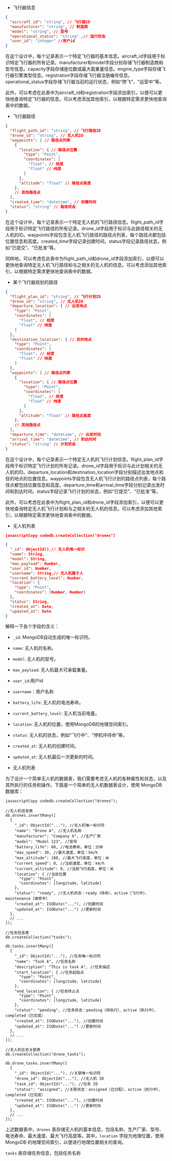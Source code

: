 

- 飞行器信息

```json
{
  "aircraft_id": "string", // 飞行器ID
  "manufacturer": "string", // 制造商
  "model": "string", // 型号
  "operational_status": "string" ,// 运行状态
  "user_id": "integer" //用户id
}
```

在这个设计中，每个记录表示一个特定飞行器的基本信息。aircraft_id字段用于标识特定飞行器的所有记录。manufacturer和model字段分别存储飞行器制造商和型号信息。capacity字段存储座位数或最大载重量信息。engine_type字段存储飞行器引擎类型信息。registration字段存储飞行器注册编号信息。operational_status字段存储飞行器当前的运行状态，例如“停飞”、“运营中”等。

此外，可以考虑在此表中为aircraft_id和registration字段添加索引，以便可以更快地查询特定飞行器的信息。可以考虑添加其他索引，以根据特定需求更快地查询表中的数据。



- 飞行器路径

```json
{
  "flight_path_id": "string", // 飞行路径ID
  "drone_id": "string", // 无人机ID
  "waypoints": [ // 路径点列表
    {
      "location": { // 路径点位置
        "type": "Point",
        "coordinates": [
          "float", // 经度
          "float" // 纬度
        ]
      },
      "altitude": "float" // 路径点高度
    },
    // 其他路径点
  ],
  "created_time": "datetime", // 创建时间
  "status": "string" // 路径状态
}
```

在这个设计中，每个记录表示一个特定无人机的飞行路径信息。flight_path_id字段用于标识特定飞行路径的所有记录。drone_id字段用于标识与此路径相关的无人机的ID。waypoints字段包含无人机飞行路径的路径点列表，每个路径点都包括位置信息和高度。created_time字段记录创建时间。status字段记录路径状态，例如“已提交”、“已批准”等。

同样地，可以考虑在此表中为flight_path_id和drone_id字段添加索引，以便可以更快地查询特定无人机飞行路径和与之相关的无人机的信息。可以考虑添加其他索引，以根据特定需求更快地查询表中的数据。

- 某个飞行器规划的路径

```json
{
  "flight_plan_id": "string", // 飞行计划ID
  "drone_id": "string", // 无人机ID
  "departure_location": { // 出发地点
    "type": "Point",
    "coordinates": [
      "float", // 经度
      "float" // 纬度
    ]
  },
  "destination_location": { // 目的地点
    "type": "Point",
    "coordinates": [
      "float", // 经度
      "float" // 纬度
    ]
  },
  "waypoints": [ // 路径点列表
    {
      "location": { // 路径点位置
        "type": "Point",
        "coordinates": [
          "float", // 经度
          "float" // 纬度
        ]
      },
      "altitude": "float" // 路径点高度
    },
    // 其他路径点
  ],
  "departure_time": "datetime", // 出发时间
  "arrival_time": "datetime", // 到达时间
  "status": "string" // 计划状态
}
```

在这个设计中，每个记录表示一个特定无人机的飞行计划信息。flight_plan_id字段用于标识特定飞行计划的所有记录。drone_id字段用于标识与此计划相关的无人机的ID。departure_location和destination_location字段分别描述出发地点和目的地点的位置信息。waypoints字段包含无人机飞行计划的路径点列表，每个路径点都包括位置信息和高度。departure_time和arrival_time字段分别记录出发时间和到达时间。status字段记录飞行计划的状态，例如“已提交”、“已批准”等。

此外，可以考虑在此表中为flight_plan_id和drone_id字段添加索引，以便可以更快地查询特定无人机飞行计划和与之相关的无人机的信息。可以考虑添加其他索引，以根据特定需求更快地查询表中的数据。



- 无人机列表



```json
javascriptCopy codedb.createCollection("drones")

{
  "_id": ObjectId(),// 无人机唯一标识
  "name": String,
  "model": String,
  "max_payload": Number,
  "user_id": Number,
  "username": String,// 无人机属于人 
  "current_battery_level": Number,
  "location": {
    "type": "Point",
    "coordinates": [Number, Number]
  },
  "status": String,
  "created_at": Date,
  "updated_at": Date
}
```

解释一下各个字段的含义：

- `_id`: MongoDB自动生成的唯一标识符。
- `name`: 无人机的名称。
- `model`: 无人机的型号。
- `max_payload`: 无人机最大可承载重量。
- `user_id`:用户id
- `username`：用户名称
- `battery_life`: 无人机的电池寿命。
- `current_battery_level`: 无人机当前电量。
- `location`: 无人机的位置，使用MongoDB的地理空间索引。
- `status`: 无人机的状态，例如"飞行中"、"停机坪待命"等。
- `created_at`: 无人机的创建时间。
- `updated_at`: 无人机最后一次更新的时间。





- 无人机列表





为了设计一个简单无人机的数据表，我们需要考虑无人机的各种属性和状态，以及其所执行的任务和操作。下面是一个简单的无人机数据表设计，使用 MongoDB 数据库：

```
javascriptCopy codedb.createCollection("drones");

//无人机信息表
db.drones.insertMany([
  {
    "_id": ObjectId("..."), //无人机唯一标识符
    "name": "Drone A", //无人机名称
    "manufacturer": "Company X", //生产厂家
    "model": "Model 123", //型号
    "battery_life": 60, //电池寿命，单位：分钟
    "max_speed": 30, //最大速度，单位：km/h
    "max_altitude": 100, //最大飞行高度，单位：米
    "current_speed": 0, //当前速度，单位：km/h
    "current_altitude": 0, //当前飞行高度，单位：米
    "location": { //当前位置
      "type": "Point",
      "coordinates": [longitude, latitude]
    },
    "status": "ready", //无人机状态：ready（待命）、active（飞行中）、maintenance（维修中）
    "created_at": ISODate("..."), //创建时间
    "updated_at": ISODate("...") //更新时间
  },
  // ...
]);

//任务信息表
db.createCollection("tasks");

db.tasks.insertMany([
  {
    "_id": ObjectId("..."), //任务唯一标识符
    "name": "Task A", //任务名称
    "description": "This is task A", //任务描述
    "start_location": { //任务起始点
      "type": "Point",
      "coordinates": [longitude, latitude]
    },
    "end_location": { //任务终止点
      "type": "Point",
      "coordinates": [longitude, latitude]
    },
    "status": "pending", //任务状态：pending（待执行）、active（执行中）、completed（已完成）
    "created_at": ISODate("..."), //创建时间
    "updated_at": ISODate("...") //更新时间
  },
  // ...
]);

//无人机任务关联表
db.createCollection("drone_tasks");

db.drone_tasks.insertMany([
  {
    "_id": ObjectId("..."), //关联唯一标识符
    "drone_id": ObjectId("..."), //无人机 ID
    "task_id": ObjectId("..."), //任务 ID
    "status": "assigned", //关联状态：assigned（已分配）、active（执行中）、completed（已完成）
    "created_at": ISODate("..."), //创建时间
    "updated_at": ISODate("...") //更新时间
  },
  // ...
]);
```

上述数据表中，`drones` 表存储无人机的基本信息，包括名称、生产厂家、型号、电池寿命、最大速度、最大飞行高度等。其中，`location` 字段为地理位置，使用 MongoDB 的地理空间索引，以便进行地理位置相关的查询。

`tasks` 表存储任务信息，包括任务名称

